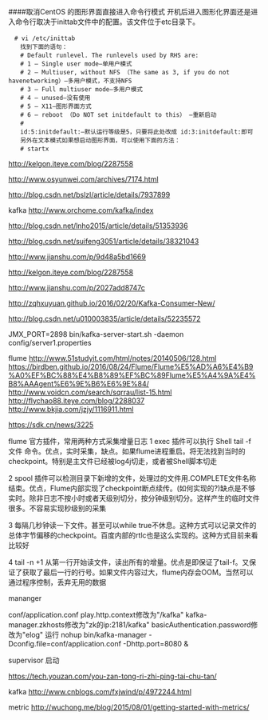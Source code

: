 ####取消CentOS 的图形界面直接进入命令行模式
开机后进入图形化界面还是进入命令行取决于inittab文件中的配置。该文件位于etc目录下。
```
　# vi /etc/inittab
　　找到下面的语句：
　　# Default runlevel. The runlevels used by RHS are:
　　# 1 – Single user mode–单用户模式
　　# 2 – Multiuser, without NFS （The same as 3, if you do not havenetworking）–多用户模式，不支持NFS
　　# 3 – Full multiuser mode–多用户模式
　　# 4 – unused–没有使用
　　# 5 – X11–图形界面方式
　　# 6 – reboot （Do NOT set initdefault to this） –重新启动
　　#
　　id:5:initdefault:–默认运行等级是5，只要将此处改成 id:3:initdefault:即可
　　另外在文本模式如果想启动图形界面，可以使用下面的方法：
　　# startx
```


http://kelgon.iteye.com/blog/2287558

http://www.osyunwei.com/archives/7174.html

http://blog.csdn.net/bslzl/article/details/7937899

kafka
http://www.orchome.com/kafka/index

http://blog.csdn.net/lnho2015/article/details/51353936

http://blog.csdn.net/suifeng3051/article/details/38321043

http://www.jianshu.com/p/9d48a5bd1669

http://kelgon.iteye.com/blog/2287558

http://www.jianshu.com/p/2027add8747c

http://zqhxuyuan.github.io/2016/02/20/Kafka-Consumer-New/


http://blog.csdn.net/u010003835/article/details/52235572

JMX_PORT=2898 bin/kafka-server-start.sh -daemon config/server1.properties


flume
http://www.51studyit.com/html/notes/20140506/128.html
https://birdben.github.io/2016/08/24/Flume/Flume%E5%AD%A6%E4%B9%A0%EF%BC%88%E4%B8%89%EF%BC%89Flume%E5%A4%9A%E4%B8%AAAgent%E6%9E%B6%E6%9E%84/
http://www.voidcn.com/search/sqrrau/list-15.html
http://flychao88.iteye.com/blog/2288037
http://www.bkjia.com/jzjy/1116911.html

https://sdk.cn/news/3225

flume 官方插件，常用两种方式采集增量日志 
1 exec 插件可以执行 Shell tail -f 文件 命令。优点，实时采集，缺点。如果flume进程重启。将无法找到当时的checkpoint。特别是主文件已经被log4j切走，或者被Shell脚本切走 

2 spool 插件可以检测目录下新增的文件，处理过的文件用.COMPLETE文件名称结束。优点，Flume内部实现了checkpoint断点续传。(如何实现的?)缺点是不够实时。除非日志不按小时或者天级别切分，按分钟级别切分。这样产生的临时文件很多。不容易实现秒级别的采集 

3 每隔几秒钟读一下文件。甚至可以while true不休息。这种方式可以记录文件的总体字节偏移的checkpoint。百度内部的rtlc也是这么实现的。这种方式目前来看比较好 

4 tail -n +1 从第一行开始读文件，读出所有的增量。优点是即保证了tail-f。又保证了获取了最后一行的行号。如果文件内容过大，flume内存会OOM。当然可以通过程序控制，丢弃无用的数据 

mananger

conf/application.conf
play.http.context修改为"/kafka"
kafka-manager.zkhosts修改为"zk的ip:2181/kafka"
basicAuthentication.password修改为"elog"
运行
nohup bin/kafka-manager -Dconfig.file=conf/application.conf -Dhttp.port=8080 &


supervisor 启动


https://tech.youzan.com/you-zan-tong-ri-zhi-ping-tai-chu-tan/

kafka
http://www.cnblogs.com/fxjwind/p/4972244.html


metric
http://wuchong.me/blog/2015/08/01/getting-started-with-metrics/



